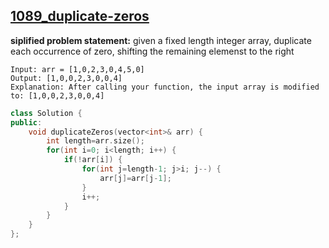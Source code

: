 
## [1089_duplicate-zeros](https://leetcoede.com/duplicate-zeros)

**siplified problem statement:**
given a fixed length integer array,
duplicate each occurrence of zero,
shifting the remaining elemenst to the right

```
Input: arr = [1,0,2,3,0,4,5,0]
Output: [1,0,0,2,3,0,0,4]
Explanation: After calling your function, the input array is modified to: [1,0,0,2,3,0,0,4]
```


```cpp
class Solution {
public:
    void duplicateZeros(vector<int>& arr) {
        int length=arr.size();
        for(int i=0; i<length; i++) {
            if(!arr[i]) {
                for(int j=length-1; j>i; j--) {
                    arr[j]=arr[j-1];
                }
                i++;
            }
        }
    }
};
```